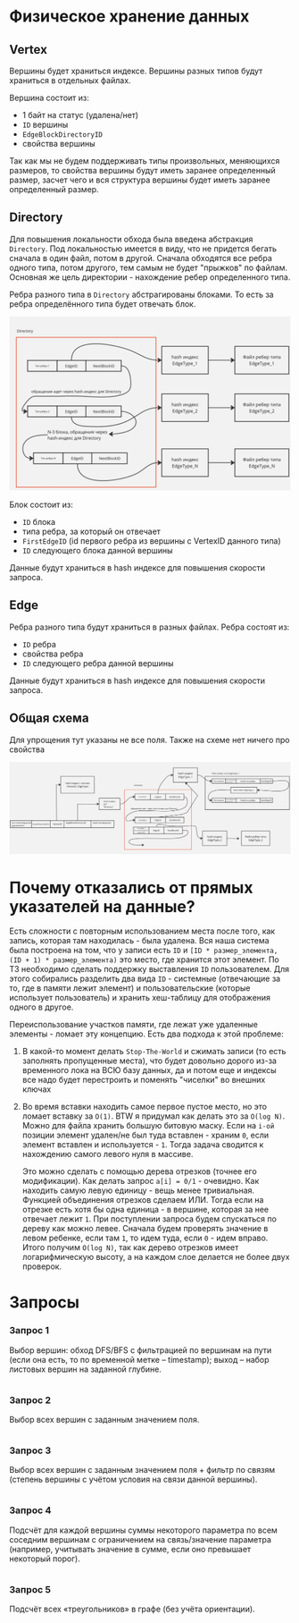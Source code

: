 # Физическое хранение данных

## Vertex

Вершины будет храниться индексе. Вершины разных типов будут храниться в отдельных файлах.

Вершина состоит из:
- 1 байт на статус (удалена/нет)
- `ID` вершины
- `EdgeBlockDirectoryID`
- свойства вершины

Так как мы не будем поддерживать типы произвольных, меняющихся размеров, то свойства вершины будут иметь заранее определенный размер, засчет чего и вся структура вершины будет иметь заранее определенный размер.


## Directory

Для повышения локальности обхода была введена абстракция `Directory`. Под локальностью имеется в виду, что не придется бегать сначала в один файл, потом в другой. Сначала обходятся все ребра одного типа, потом другого, тем самым не будет "прыжков" по файлам. Основная же цель директории - нахождение ребер определенного типа.

Ребра разного типа в `Directory` абстрагированы блоками. То есть за ребра определённого типа будет отвечать блок.

![alt text](directory.jpg)

Блок состоит из:
- `ID` блока
- типа ребра, за который он отвечает 
- `FirstEdgeID` (id первого ребра из вершины с VertexID данного типа) 
- `ID` следующего блока данной вершины


Данные будут храниться в hash индексе для повышения скорости запроса.

## Edge

Ребра разного типа будут храниться в разных файлах. Ребра состоят из:
- `ID` ребра
- свойства ребра
- `ID` следующего ребра данной вершины

Данные будут храниться в hash индексе для повышения скорости запроса.

## Общая схема
Для упрощения тут указаны не все поля. Также на схеме нет ничего про свойства

![alt text](scheme.jpg)

# Почему отказались от прямых указателей на данные?

Есть сложности с повторным использованием места после того, как запись, которая там находилась - была удалена. Вся наша система была построена на том, что у записи есть `ID` и `[ID * размер_элемента, (ID + 1) * размер_элемента)` это место, где хранится этот элемент. По ТЗ необходимо сделать поддержку выставления `ID` пользователем. Для этого собирались разделить два вида `ID` - системные (отвечающие за то, где в памяти лежит элемент) и пользовательские (которые использует пользователь) и хранить хеш-таблицу для отображения одного в другое.

Переиспользование участков памяти, где лежат уже удаленные элементы - ломает эту концепцию. Есть два подхода к этой проблеме:
1) В какой-то момент делать `Stop-The-World` и сжимать записи (то есть заполнять пропущенные места), что будет довольно дорого из-за временного лока на ВСЮ базу данных, да и потом еще и индексы все надо будет перестроить и поменять "чиселки" во внешних ключах

2) Во время вставки находить самое первое пустое место, но это ломает вставку за `O(1)`.
BTW я придумал как делать это за `O(log N)`.
Можно для файла хранить большую битовую маску. Если на `i-ой` позиции элемент удален/не был туда вставлен - храним `0`, если элемент вставлен и используется - `1`. Тогда задача сводится к нахождению самого левого нуля в массиве.

    Это можно сделать с помощью дерева отрезков (точнее его модификации). Как делать запрос `a[i] = 0/1` - очевидно. Как находить самую левую единицу - вещь менее тривиальная. Функцией объединения отрезков сделаем ИЛИ. Тогда если на отрезке есть хотя бы одна единица - в вершине, которая за нее отвечает лежит `1`. При поступлении запроса будем спускаться по дереву как можно левее. Сначала будем проверять значение в левом ребенке, если там `1`, то идем туда, если `0` - идем вправо. Итого получим `O(log N)`, так как дерево отрезков имеет логарифмическую высоту, а на каждом слое делается не более двух проверок.

# Запросы

### Запрос 1

Выбор вершин: обход DFS/BFS c фильтрацией по вершинам на пути (если она есть, то по временной метке – timestamp); выход – набор листовых вершин на заданной глубине.

```pseudo
```

### Запрос 2

Выбор всех вершин с заданным значением поля.

```pseudo
```

### Запрос 3

Выбор всех вершин с заданным значением поля + фильтр по связям (степень вершины с учётом условия на связи данной вершины).


```pseudo
```

### Запрос 4

Подсчёт для каждой вершины суммы некоторого параметра по всем соседним вершинам с ограничением на связь/значение параметра (например, учитывать значение в сумме, если оно превышает некоторый порог).

```pseudo
```

### Запрос 5

Подсчёт всех «треугольников» в графе (без учёта ориентации).

```pseudo
```